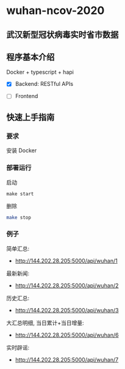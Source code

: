 # wuhan-ncov-2020
## 武汉新型冠状病毒实时省市数据

## 程序基本介绍
Docker + typescript + hapi

- [x] Backend: RESTful APIs
- [ ] Frontend


## 快速上手指南
### 要求
安装 Docker

### 部署运行
启动
```
make start
```

删除
```bash
make stop
```

### 例子

简单汇总:
  - http://144.202.28.205:5000/api/wuhan/1

最新新闻:
  - http://144.202.28.205:5000/api/wuhan/2
  
历史汇总:
  - http://144.202.28.205:5000/api/wuhan/3
  
大汇总明细, 当日累计+当日增量:
  - http://144.202.28.205:5000/api/wuhan/6

实时辟谣:
  - http://144.202.28.205:5000/api/wuhan/7

